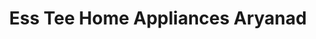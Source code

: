 ---
title: "Ess Tee Home Appliances Aryanad"
url: /tvm/ess-tee-home-appliances-aryanad/
shop: Haushaltsgeräte
---
